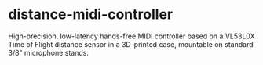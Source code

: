 # distance-midi-controller
High-precision, low-latency hands-free MIDI controller based on a VL53L0X Time of Flight distance sensor in a 3D-printed case, mountable on standard 3/8" microphone stands.
